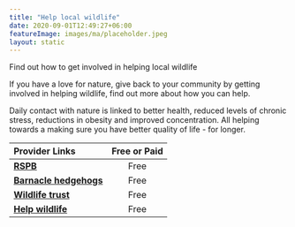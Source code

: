 ```yaml
---
title: "Help local wildlife"
date: 2020-09-01T12:49:27+06:00
featureImage: images/ma/placeholder.jpeg
layout: static
---
```


Find out how to get involved in helping local wildlife

If you have a love for nature, give back to your community by getting involved in helping wildlife, find out more about how you can help.

Daily contact with nature is linked to better health, reduced levels of chronic stress, reductions in obesity and improved concentration. All helping towards a making sure you have better quality of life - for longer.

| Provider Links      | Free or Paid  |  
| :-----------          | :--------------:      |  
| [**RSPB**](https://www.rspb.org.uk/birds-and-wildlife/natures-home-magazine/birds-and-wildlife-articles/food-chains/wildlife-habitats/) | Free | 
| [**Barnacle hedgehogs**](https://www.barnaclehedgehogs.co.uk/fostering.html) | Free | 
| [**Wildlife trust**](https://www.wildlifetrusts.org/cy/actions) | Free | 
| [**Help wildlife**](https://helpwildlife.co.uk/about-us/get-involved/) | Free | 
  

<br/><br/>






